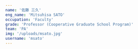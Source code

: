 ```yaml
---
name: '佐藤 三久'
eng_name: 'Mitsuhisa SATO'
occupation: 'Faculty'
grade: 'Professor (Cooperative Graduate School Program)'
team: 'PA'
img: '/uploads/msato.jpg'
username: 'msato'
---
```

